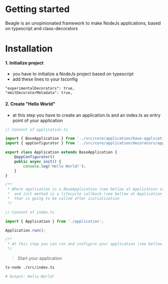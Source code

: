 # Getting started

Beagle is an unopinionated framework to make NodeJs applications, based on typescript and class-decorators

# Installation

#### 1. Initialize project

- you have to initialize a NodeJs project based on typescript
- add these lines to your tsconfig
```
"experimentalDecorators": true,
"emitDecoratorMetadata": true,
```

#### 2. Create "Hello World"

- at this step you have to create an application.ts and an index.ts as entry point of your application

```typescript
// Content of application.ts

import { BaseApplication } from '../src/core/application/base-application';
import { appConfigurator } from '../src/core/application/decorators/app-configurator';

export class Application extends BaseApplication {
    @appConfigurator()
    public async init() {
        console.log('Hello World!');
    }
}

/**
 * Where application is a BaseApplication (see bellow at Application section)
 *  and init method is a lifecycle callback (see bellow at Application Lifecycle section),
 *  that is going to be called after initialization
 */
```

```typescript
// Content of index.ts

import { Application } from './application';

Application.run();

/**
 * At this step you can run and configure your application (see bellow at Environment Configuration)
 */
```

> Start your application

```bash
ts-node ./src/index.ts

# Output: Hello World!
```
